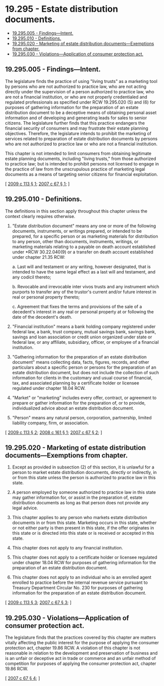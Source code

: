 # 19.295 - Estate distribution documents.
* [19.295.005 - Findings—Intent.](#19295005---findingsintent)
* [19.295.010 - Definitions.](#19295010---definitions)
* [19.295.020 - Marketing of estate distribution documents—Exemptions from chapter.](#19295020---marketing-of-estate-distribution-documentsexemptions-from-chapter)
* [19.295.030 - Violations—Application of consumer protection act.](#19295030---violationsapplication-of-consumer-protection-act)
## 19.295.005 - Findings—Intent.
The legislature finds the practice of using "living trusts" as a marketing tool by persons who are not authorized to practice law, who are not acting directly under the supervision of a person authorized to practice law, who are not a financial institution, or who are not properly credentialed and regulated professionals as specified under RCW 19.295.020 (5) and (6) for purposes of gathering information for the preparation of an estate distribution document to be a deceptive means of obtaining personal asset information and of developing and generating leads for sales to senior citizens. The legislature further finds that this practice endangers the financial security of consumers and may frustrate their estate planning objectives. Therefore, the legislature intends to prohibit the marketing of services related to preparation of estate distribution documents by persons who are not authorized to practice law or who are not a financial institution.

This chapter is not intended to limit consumers from obtaining legitimate estate planning documents, including "living trusts," from those authorized to practice law; but is intended to prohibit persons not licensed to engage in the practice of law from the unscrupulous practice of marketing legal documents as a means of targeting senior citizens for financial exploitation.

\[ [2009 c 113 § 1](http://lawfilesext.leg.wa.gov/biennium/2009-10/Pdf/Bills/Session%20Laws/Senate/5343-S.SL.pdf?cite=2009%20c%20113%20§%201); [2007 c 67 § 1](http://lawfilesext.leg.wa.gov/biennium/2007-08/Pdf/Bills/Session%20Laws/House/1114-S.SL.pdf?cite=2007%20c%2067%20§%201); \]

## 19.295.010 - Definitions.
The definitions in this section apply throughout this chapter unless the context clearly requires otherwise.

1. "Estate distribution document" means any one or more of the following documents, instruments, or writings prepared, or intended to be prepared, for a specific person or as marketing materials for distribution to any person, other than documents, instruments, writings, or marketing materials relating to a payable on death account established under *RCW 30.22.040(9) or a transfer on death account established under chapter 21.35 RCW:

   a. Last will and testament or any writing, however designated, that is intended to have the same legal effect as a last will and testament, and any codicil thereto;

   b. Revocable and irrevocable inter vivos trusts and any instrument which purports to transfer any of the trustor's current and/or future interest in real or personal property thereto;

   c. Agreement that fixes the terms and provisions of the sale of a decedent's interest in any real or personal property at or following the date of the decedent's death.

2. "Financial institution" means a bank holding company registered under federal law, a bank, trust company, mutual savings bank, savings bank, savings and loan association or credit union organized under state or federal law, or any affiliate, subsidiary, officer, or employee of a financial institution.

3. "Gathering information for the preparation of an estate distribution document" means collecting data, facts, figures, records, and other particulars about a specific person or persons for the preparation of an estate distribution document, but does not include the collection of such information for clients in the customary and usual course of financial, tax, and associated planning by a certificate holder or licensee regulated under chapter 18.04 RCW.

4. "Market" or "marketing" includes every offer, contract, or agreement to prepare or gather information for the preparation of, or to provide, individualized advice about an estate distribution document.

5. "Person" means any natural person, corporation, partnership, limited liability company, firm, or association.

\[ [2009 c 113 § 2](http://lawfilesext.leg.wa.gov/biennium/2009-10/Pdf/Bills/Session%20Laws/Senate/5343-S.SL.pdf?cite=2009%20c%20113%20§%202); [2008 c 161 § 1](http://lawfilesext.leg.wa.gov/biennium/2007-08/Pdf/Bills/Session%20Laws/House/3012-S.SL.pdf?cite=2008%20c%20161%20§%201); [2007 c 67 § 2](http://lawfilesext.leg.wa.gov/biennium/2007-08/Pdf/Bills/Session%20Laws/House/1114-S.SL.pdf?cite=2007%20c%2067%20§%202); \]

## 19.295.020 - Marketing of estate distribution documents—Exemptions from chapter.
1. Except as provided in subsection (2) of this section, it is unlawful for a person to market estate distribution documents, directly or indirectly, in or from this state unless the person is authorized to practice law in this state.

2. A person employed by someone authorized to practice law in this state may gather information for, or assist in the preparation of, estate distribution documents as long as that person does not provide any legal advice.

3. This chapter applies to any person who markets estate distribution documents in or from this state. Marketing occurs in this state, whether or not either party is then present in this state, if the offer originates in this state or is directed into this state or is received or accepted in this state.

4. This chapter does not apply to any financial institution.

5. This chapter does not apply to a certificate holder or licensee regulated under chapter 18.04 RCW for purposes of gathering information for the preparation of an estate distribution document.

6. This chapter does not apply to an individual who is an enrolled agent enrolled to practice before the internal revenue service pursuant to Treasury Department Circular No. 230 for purposes of gathering information for the preparation of an estate distribution document.

\[ [2009 c 113 § 3](http://lawfilesext.leg.wa.gov/biennium/2009-10/Pdf/Bills/Session%20Laws/Senate/5343-S.SL.pdf?cite=2009%20c%20113%20§%203); [2007 c 67 § 3](http://lawfilesext.leg.wa.gov/biennium/2007-08/Pdf/Bills/Session%20Laws/House/1114-S.SL.pdf?cite=2007%20c%2067%20§%203); \]

## 19.295.030 - Violations—Application of consumer protection act.
The legislature finds that the practices covered by this chapter are matters vitally affecting the public interest for the purpose of applying the consumer protection act, chapter 19.86 RCW. A violation of this chapter is not reasonable in relation to the development and preservation of business and is an unfair or deceptive act in trade or commerce and an unfair method of competition for purposes of applying the consumer protection act, chapter 19.86 RCW.

\[ [2007 c 67 § 4](http://lawfilesext.leg.wa.gov/biennium/2007-08/Pdf/Bills/Session%20Laws/House/1114-S.SL.pdf?cite=2007%20c%2067%20§%204); \]

